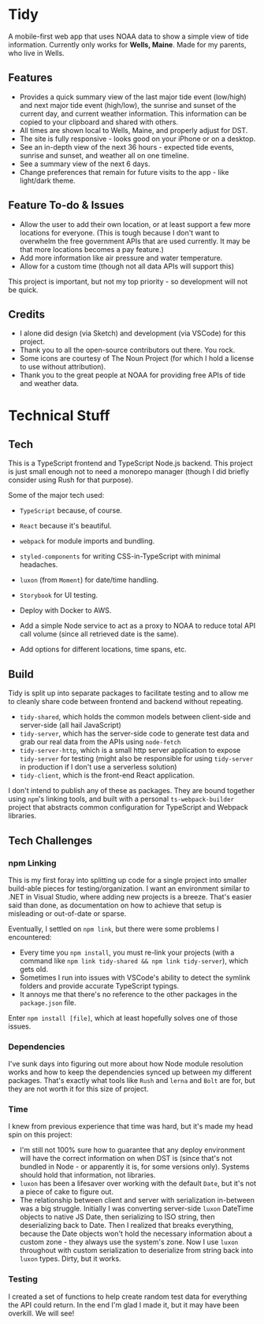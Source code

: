 # Tidy

A mobile-first web app that uses NOAA data to show a simple view of tide information.
Currently only works for **Wells, Maine**. Made for my parents, who live in Wells. 

## Features

- Provides a quick summary view of the last major tide event (low/high) and next major tide event (high/low), the sunrise and sunset of the current day, and current weather information. This information can be copied to your clipboard and shared with others.
- All times are shown local to Wells, Maine, and properly adjust for DST. 
- The site is fully responsive - looks good on your iPhone or on a desktop.
- See an in-depth view of the next 36 hours - expected tide events, sunrise and sunset, and weather all on one timeline.
- See a summary view of the next 6 days.
- Change preferences that remain for future visits to the app - like light/dark theme.

## Feature To-do & Issues

- Allow the user to add their own location, or at least support a few more locations for everyone. (This is tough because I don't want to overwhelm the free government APIs that are used currently. It may be that more locations becomes a pay feature.)
- Add more information like air pressure and water temperature.
- Allow for a custom time (though not all data APIs will support this)

This project is important, but not my top priority - so development will not be quick.

## Credits

- I alone did design (via Sketch) and development (via VSCode) for this project. 
- Thank you to all the open-source contributors out there. You rock.
- Some icons are courtesy of The Noun Project (for which I hold a license to use without attribution).
- Thank you to the great people at NOAA for providing free APIs of tide and weather data.

# Technical Stuff

## Tech

This is a TypeScript frontend and TypeScript Node.js backend. This project is just small enough not to need a monorepo manager (though I did briefly consider using Rush for that purpose).

Some of the major tech used:
- `TypeScript` because, of course.
- `React` because it's beautiful.
- `webpack` for module imports and bundling.
- `styled-components` for writing CSS-in-TypeScript with minimal headaches.
- `luxon` (from `Moment`) for date/time handling.
- `Storybook` for UI testing.

- Deploy with Docker to AWS.
- Add a simple Node service to act as a proxy to NOAA to reduce total API call volume (since all retrieved date is the same).
- Add options for different locations, time spans, etc.

## Build

Tidy is split up into separate packages to facilitate testing and to allow me to cleanly share code between frontend and backend without repeating.

- `tidy-shared`, which holds the common models between client-side and server-side (all hail JavaScript)
- `tidy-server`, which has the server-side code to generate test data and grab our real data from the APIs using `node-fetch`
- `tidy-server-http`, which is a small http server application to expose `tidy-server` for testing (might also be responsible for using `tidy-server` in production if I don't use a serverless solution)
- `tidy-client`, which is the front-end React application.

I don't intend to publish any of these as packages. They are bound together using `npm`'s linking tools, and built with a personal `ts-webpack-builder` project that abstracts common configuration for TypeScript and Webpack libraries.

## Tech Challenges

### npm Linking

This is my first foray into splitting up code for a single project into smaller build-able pieces for testing/organization. I want an environment similar to .NET in Visual Studio, where adding new projects is a breeze. That's easier said than done, as documentation on how to achieve that setup is misleading or out-of-date or sparse.

Eventually, I settled on `npm link`, but there were some problems I encountered:

- Every time you `npm install`, you must re-link your projects (with a command like `npm link tidy-shared && npm link tidy-server`), which gets old.
- Sometimes I run into issues with VSCode's ability to detect the symlink folders and provide accurate TypeScript typings.
- It annoys me that there's no reference to the other packages in the `package.json` file. 

Enter `npm install [file]`, which at least hopefully solves one of those issues.

### Dependencies

I've sunk days into figuring out more about how Node module resolution works and how to keep the dependencies synced up between my different packages. That's exactly what tools like `Rush` and `lerna` and `Bolt` are for, but they are not worth it for this size of project.

### Time

I knew from previous experience that time was hard, but it's made my head spin on this project:

- I'm still not 100% sure how to guarantee that any deploy environment will have the correct information on when DST is (since that's not bundled in Node - or apparently it is, for some versions only). Systems should hold that information, not libraries.
- `luxon` has been a lifesaver over working with the default `Date`, but it's not a piece of cake to figure out. 
- The relationship between client and server with serialization in-between was a big struggle. Initially I was converting server-side `luxon` DateTime objects to native JS Date, then serializing to ISO string, then deserializing back to Date. Then I realized that breaks everything, because the Date objects won't hold the necessary information about a custom zone - they always use the system's zone. Now I use `luxon` throughout with custom serialization to deserialize from string back into `luxon` types. Dirty, but it works.

### Testing

I created a set of functions to help create random test data for everything the API could return. In the end I'm glad I made it, but it may have been overkill. We will see!
